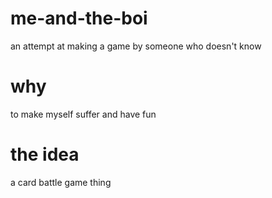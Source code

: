 # me-and-the-boi
an attempt at making a game by someone who doesn't know

# why
to make myself suffer and have fun

# the idea
a card battle game thing

